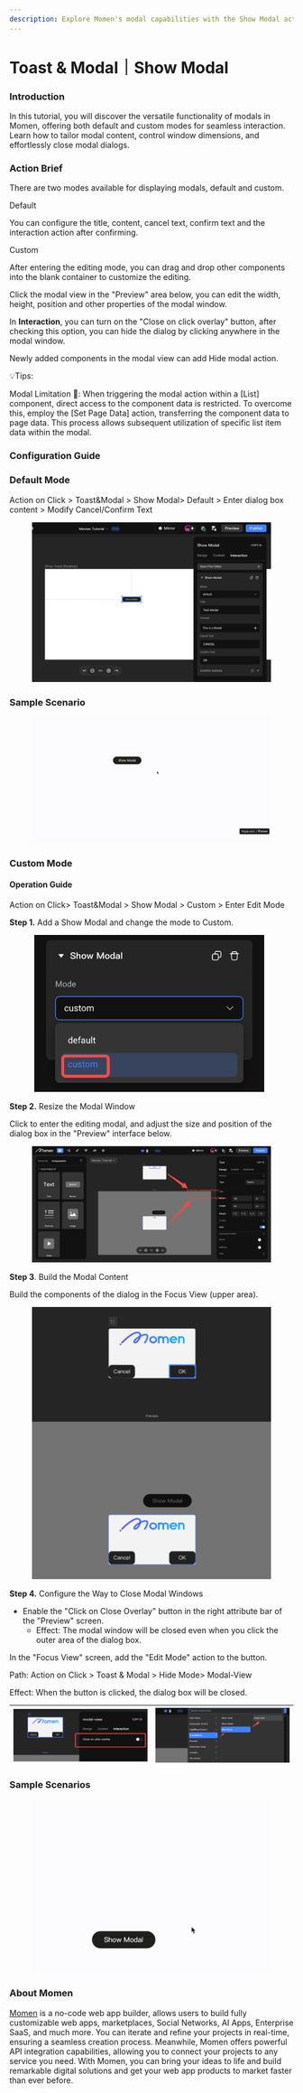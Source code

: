 ```yaml
---
description: Explore Momen's modal capabilities with the Show Modal action tutorial.
---
```


# Toast & Modal｜Show Modal

### **Introduction**

In this tutorial, you will discover the versatile functionality of modals in Momen, offering both default and custom modes for seamless interaction. Learn how to tailor modal content, control window dimensions, and effortlessly close modal dialogs.

### **Action Brief**

There are two modes available for displaying modals, default and custom.

Default

You can configure the title, content, cancel text, confirm text and the interaction action after confirming.

Custom

After entering the editing mode, you can drag and drop other components into the blank container to customize the editing.

Click the modal view in the "Preview" area below, you can edit the width, height, position and other properties of the modal window.

In **Interaction**, you can turn on the "Close on click overlay" button, after checking this option, you can hide the dialog by clicking anywhere in the modal window.

Newly added components in the modal view can add Hide modal action.

💡Tips:

Modal Limitation 🚫: When triggering the modal action within a \[List] component, direct access to the component data is restricted. To overcome this, employ the \[Set Page Data] action, transferring the component data to page data. This process allows subsequent utilization of specific list item data within the modal.

### **Configuration Guide**

### **Default Mode**

Action on Click > Toast\&Modal > Show Modal> Default > Enter dialog box content > Modify Cancel/Confirm Text

<figure><img src="../../.gitbook/assets/0 (23).png" alt="Sets the path to show the modal in default mode."><figcaption></figcaption></figure>

### **Sample Scenario**

<figure><img src="../../.gitbook/assets/1.gif" alt="Sample scenario of using show modal action in default mode."><figcaption></figcaption></figure>

### **Custom Mode**

#### **Operation Guide**

Action on Click> Toast\&Modal > Show Modal > Custom > Enter Edit Mode

**Step 1.** Add a Show Modal and change the mode to Custom.

<figure><img src="../../.gitbook/assets/2 (19).png" alt="Sets the mode of Show modal action to custom."><figcaption></figcaption></figure>

**Step 2.** Resize the Modal Window

Click to enter the editing modal, and adjust the size and position of the dialog box in the "Preview" interface below.

<figure><img src="../../.gitbook/assets/3 (14).png" alt="Sets the mode of Show modal action to custom."><figcaption></figcaption></figure>

**Step 3**. Build the Modal Content

Build the components of the dialog in the Focus View (upper area).

<figure><img src="../../.gitbook/assets/4 (14).png" alt="Build the modal content."><figcaption></figcaption></figure>

**Step 4.** Configure the Way to Close Modal Windows

* Enable the "Click on Close Overlay" button in the right attribute bar of the "Preview" screen.
  * Effect: The modal window will be closed even when you click the outer area of the dialog box.

In the "Focus View" screen, add the "Edit Mode" action to the button.

Path: Action on Click > Toast & Modal > Hide Mode> Modal-View

Effect: When the button is clicked, the dialog box will be closed.

| <img src="../../.gitbook/assets/5 (9).png" alt="Enable the click on close overlay button." data-size="original"> | <img src="../../.gitbook/assets/6 (9).png" alt="Sets the path to modal-view." data-size="original"> |
| ---------------------------------------------------------------------------------------------------------------- | --------------------------------------------------------------------------------------------------- |

### **Sample Scenarios**

<figure><img src="../../.gitbook/assets/7.gif" alt="Sample scenario of using show modal action in custom mode."><figcaption></figcaption></figure>



### **About Momen​​​​​**

[Momen](https://momen.app/?channel=blog-about) is a no-code web app builder, allows users to build fully customizable web apps, marketplaces, Social Networks, AI Apps, Enterprise SaaS, and much more. You can iterate and refine your projects in real-time, ensuring a seamless creation process. Meanwhile, Momen offers powerful API integration capabilities, allowing you to connect your projects to any service you need. With Momen, you can bring your ideas to life and build remarkable digital solutions and get your web app products to market faster than ever before.​​
